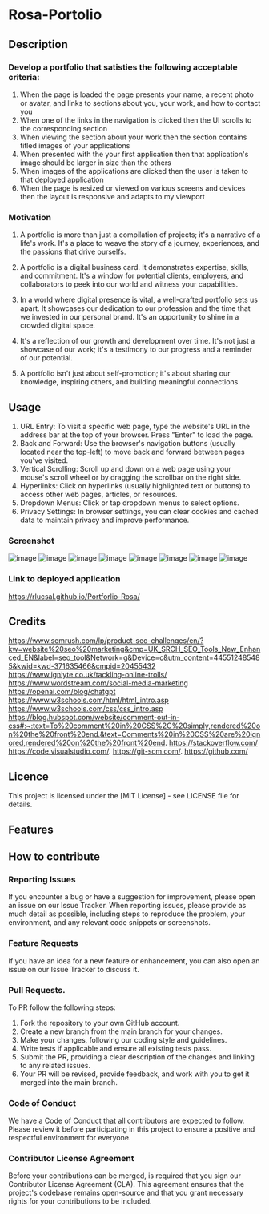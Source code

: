 # Rosa-Portolio

## Description 

### Develop a portfolio that satisties the following  acceptable criteria:
1. When the page is loaded the page presents your name, a recent photo or avatar, and links to sections about you, your 
   work, and how to contact you
2. When one of the links in the navigation is clicked then the UI scrolls to the corresponding section
3. When viewing the section about your work then the section contains titled images of your applications
4. When presented with the your first application then that application's image should be larger in size than the others
5. When images of the applications are clicked then the user is taken to that deployed application
6. When the page is resized or viewed on various screens and devices then the layout is responsive and adapts to my viewport

### Motivation 

1. A portfolio is more than just a compilation of projects; it's a narrative of a life's work. It's a place to weave the story of a journey, experiences, and the passions that drive ourselfs. 

2. A portfolio is a digital business card. It demonstrates expertise, skills, and  commitment. It's a window for potential clients, employers, and collaborators to peek into our world and witness your capabilities.

3. In a world where digital presence is vital, a well-crafted portfolio sets us apart. It showcases our dedication to our profession and the time that we invested in our personal brand. It's an opportunity to shine in a crowded digital space.

4. It's a reflection of our growth and development over time. It's not just a showcase of our work; it's a testimony to our progress and a reminder of our potential.

5. A portfolio isn't just about self-promotion; it's about sharing our knowledge, inspiring others, and building meaningful connections. 

## Usage

1. URL Entry: To visit a specific web page, type the website's URL in the address bar at the top of your browser. Press "Enter" to load the page.
2. Back and Forward: Use the browser's navigation buttons (usually located near the top-left) to move back and forward between pages you've visited.
3. Vertical Scrolling: Scroll up and down on a web page using your mouse's scroll wheel or by dragging the scrollbar on the right side.
4. Hyperlinks: Click on hyperlinks (usually highlighted text or buttons) to access other web pages, articles, or resources.
5. Dropdown Menus: Click or tap dropdown menus to select options.
6. Privacy Settings: In browser settings, you can clear cookies and cached data to maintain privacy and improve performance.

### Screenshot
![image](https://github.com/RlucSal/Portforlio-Rosa/assets/145674108/7893722b-9d33-45b0-9de8-1ba7fbf90c34)
![image](https://github.com/RlucSal/Portforlio-Rosa/assets/145674108/e2571eff-51f8-40e9-b016-ad731249bb6c)
![image](https://github.com/RlucSal/Portforlio-Rosa/assets/145674108/bf9f09f8-28ff-4f3f-ad8e-49358f79f36c)
![image](https://github.com/RlucSal/Portforlio-Rosa/assets/145674108/6763a450-bd32-495c-9c0f-1d4a4114680b)
![image](https://github.com/RlucSal/Portforlio-Rosa/assets/145674108/0cd95ef2-e87b-4df7-9b07-a6980d79a1c1)
![image](https://github.com/RlucSal/Portforlio-Rosa/assets/145674108/a087f52f-9c10-4e92-ae70-60002ba2fa58)
![image](https://github.com/RlucSal/Portforlio-Rosa/assets/145674108/eebc0849-e594-416e-bc62-0d30b0df4383)
![image](https://github.com/RlucSal/Portforlio-Rosa/assets/145674108/031d6a3a-b06c-44f8-9934-3fb40192d6ef)

### Link to deployed application
https://rlucsal.github.io/Portforlio-Rosa/

## Credits
https://www.semrush.com/lp/product-seo-challenges/en/?kw=website%20seo%20marketing&cmp=UK_SRCH_SEO_Tools_New_Enhanced_EN&label=seo_tool&Network=g&Device=c&utm_content=445512485485&kwid=kwd-371635466&cmpid=20455432
https://www.igniyte.co.uk/tackling-online-trolls/
https://www.wordstream.com/social-media-marketing
https://openai.com/blog/chatgpt
https://www.w3schools.com/html/html_intro.asp
https://www.w3schools.com/css/css_intro.asp
https://blog.hubspot.com/website/comment-out-in-css#:~:text=To%20comment%20in%20CSS%2C%20simply,rendered%20on%20the%20front%20end.&text=Comments%20in%20CSS%20are%20ignored,rendered%20on%20the%20front%20end.
https://stackoverflow.com/
https://code.visualstudio.com/. 
https://git-scm.com/.
https://github.com/

## Licence
This project is licensed under the [MIT License] - see LICENSE file for details.

## Features

## How to contribute
### Reporting Issues
If you encounter a bug or have a suggestion for improvement, please open an issue on our Issue Tracker. When reporting issues, please provide as much detail as possible, including steps to reproduce the problem, your environment, and any relevant code snippets or screenshots.

### Feature Requests
If you have an idea for a new feature or enhancement, you can also open an issue on our Issue Tracker to discuss it.
### Pull Requests.
To PR follow the following steps:
1. Fork the repository to your own GitHub account.
2. Create a new branch from the main branch for your changes.
3. Make your changes, following our coding style and guidelines.
4. Write tests if applicable and ensure all existing tests pass.
5. Submit the PR, providing a clear description of the changes and linking to any related issues.
6. Your PR will be revised, provide feedback, and work with you to get it merged into the main branch.
   
### Code of Conduct
We have a Code of Conduct that all contributors are expected to follow. Please review it before participating in this project to ensure a positive and respectful environment for everyone.

### Contributor License Agreement
Before your contributions can be merged, is required that you sign our Contributor License Agreement (CLA). This agreement ensures that the project's codebase remains open-source and that you grant necessary rights for your contributions to be included.




